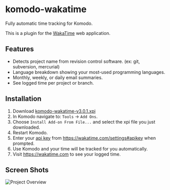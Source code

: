 komodo-wakatime
===============

Fully automatic time tracking for Komodo.

This is a plugin for the [WakaTime](https://wakatime.com) web application.

Features
--------

* Detects project name from revision control software. (ex: git, subversion, mercurial)
* Language breakdown showing your most-used programming languages.
* Monthly, weekly, or daily email summaries.
* See logged time per project or branch.

Installation
------------

1. Download [komodo-wakatime-v3.0.1.xpi](https://github.com/wakatime/komodo-wakatime/releases/download/3.0.1/komodo-wakatime-v3.0.1.xpi)
2. In Komodo navigate to: `Tools` -> `Add Ons`.
3. Choose `Install Add-on From File...` and select the xpi file you just downloaded.
4. Restart Komodo.
5. Enter your [api key](https://wakatime.com/settings#apikey) from https://wakatime.com/settings#apikey when prompted.
6. Use Komodo and your time will be tracked for you automatically.
7. Visit https://wakatime.com to see your logged time.

Screen Shots
------------

![Project Overview](https://wakatime.com/static/img/ScreenShots/ScreenShot-2014-10-29.png)
